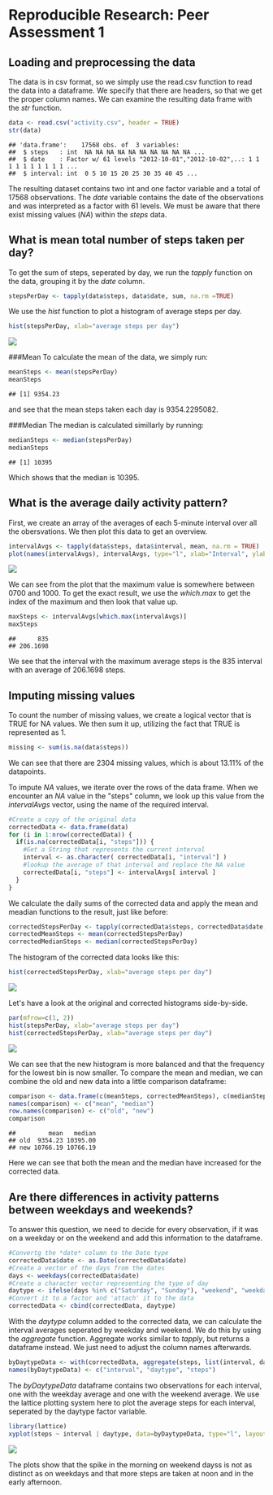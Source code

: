 # Reproducible Research: Peer Assessment 1


## Loading and preprocessing the data
The data is in csv format, so we simply use the read.csv function to read the data
into a dataframe.
We specify that there are headers, so that we get the proper column names.
We can examine the resulting data frame with the *str* function.

```r
data <- read.csv("activity.csv", header = TRUE)
str(data)
```

```
## 'data.frame':	17568 obs. of  3 variables:
##  $ steps   : int  NA NA NA NA NA NA NA NA NA NA ...
##  $ date    : Factor w/ 61 levels "2012-10-01","2012-10-02",..: 1 1 1 1 1 1 1 1 1 1 ...
##  $ interval: int  0 5 10 15 20 25 30 35 40 45 ...
```

The resulting dataset contains two int and one factor variable and a total of 17568 observations.
The *date* variable contains the date of the observations and was interpreted as a factor with 61 levels.
We must be aware that there exist missing values (*NA*) within the *steps* data.


## What is mean total number of steps taken per day?
To get the sum of steps, seperated by day, we run the *tapply* function on the data, grouping it by the *date* column. 


```r
stepsPerDay <- tapply(data$steps, data$date, sum, na.rm =TRUE)
```

We use the *hist* function to plot a histogram of average steps per day.


```r
hist(stepsPerDay, xlab="average steps per day")
```

![](PA1_template_files/figure-html/unnamed-chunk-3-1.png) 

###Mean
To calculate the mean of the data, we simply run:

```r
meanSteps <- mean(stepsPerDay)
meanSteps
```

```
## [1] 9354.23
```
and see that the mean steps taken each day is 9354.2295082.  

###Median
The median is calculated simillarly by running:

```r
medianSteps <- median(stepsPerDay)
medianSteps
```

```
## [1] 10395
```

Which shows that the median is 10395.

## What is the average daily activity pattern?
First, we create an array of the averages of each 5-minute interval
over all the obersvations.
We then plot this data to get an overview.


```r
intervalAvgs <- tapply(data$steps, data$interval, mean, na.rm = TRUE)
plot(names(intervalAvgs), intervalAvgs, type="l", xlab="Interval", ylab="Average steps")
```

![](PA1_template_files/figure-html/unnamed-chunk-6-1.png) 

We can see from the plot that the maximum value is somewhere between 0700 and 1000.
To get the exact result, we use the *which.max* to get the index of the maximum and
then look that value up.


```r
maxSteps <- intervalAvgs[which.max(intervalAvgs)]
maxSteps
```

```
##      835 
## 206.1698
```
We see that the interval with the maximum average steps is the 835 interval with
an average of 206.1698 steps.

## Imputing missing values
To count the number of missing values, we create a logical vector that is TRUE for NA values.
We then sum it up, utilizing the fact that TRUE is represented as 1.

```r
missing <- sum(is.na(data$steps))
```
We can see that there are 2304 missing values, which is about 13.11% of the datapoints.

To impute *NA* values, we iterate over the rows of the data frame.
When we encounter an *NA* value in the "steps" column, we look up this value
from the *intervalAvgs* vector, using the name of the required interval.

```r
#Create a copy of the original data
correctedData <- data.frame(data)
for (i in 1:nrow(correctedData)) {
  if(is.na(correctedData[i, "steps"])) {
    #Get a String that represents the current interval
    interval <- as.character( correctedData[i, "interval"] )
    #lookup the average of that interval and replace the NA value 
    correctedData[i, "steps"] <- intervalAvgs[ interval ]
  }
}
```

We calculate the daily sums of the corrected data and apply the mean and meadian functions to
the result, just like before:

```r
correctedStepsPerDay <- tapply(correctedData$steps, correctedData$date, sum, na.rm = TRUE)
correctedMeanSteps <- mean(correctedStepsPerDay)
correctedMedianSteps <- median(correctedStepsPerDay) 
```

The histogram of the corrected data looks like this:

```r
hist(correctedStepsPerDay, xlab="average steps per day")
```

![](PA1_template_files/figure-html/unnamed-chunk-11-1.png) 

Let's have a look at the original and corrected histograms side-by-side.

```r
par(mfrow=c(1, 2))
hist(stepsPerDay, xlab="average steps per day")
hist(correctedStepsPerDay, xlab="average steps per day")
```

![](PA1_template_files/figure-html/unnamed-chunk-12-1.png) 


We can see that the new histogram is more balanced and that the frequency for the lowest bin
is now smaller. To compare the mean and median, we can combine the old and new data into a little comparison dataframe:

```r
comparison <- data.frame(c(meanSteps, correctedMeanSteps), c(medianSteps, correctedMedianSteps))
names(comparison) <- c("mean", "median")
row.names(comparison) <- c("old", "new")
comparison
```

```
##         mean   median
## old  9354.23 10395.00
## new 10766.19 10766.19
```

Here we can see that both the mean and the median have increased for the corrected data.

## Are there differences in activity patterns between weekdays and weekends?
To answer this question, we need to decide for every observation,
if it was on a weekday or on the weekend and add this information to the dataframe.


```r
#Convertg the *date* column to the Date type
correctedData$date <- as.Date(correctedData$date)
#Create a vector of the days from the dates
days <- weekdays(correctedData$date)
#Create a character vector representing the type of day
daytype <- ifelse(days %in% c("Saturday", "Sunday"), "weekend", "weekday")
#Convert it to a factor and 'attach' it to the data
correctedData <- cbind(correctedData, daytype)
```

With the *daytype* column added to the corrected data,
we can calculate the interval averages seperated by weekday and weekend.
We do this by using the *aggregate* function.
Aggregate works similar to *tapply*, but returns a dataframe instead.
We just need to adjust the column names afterwards.


```r
byDaytypeData <- with(correctedData, aggregate(steps, list(interval, daytype), mean) )
names(byDaytypeData) <- c("interval", "daytype", "steps")
```

The *byDaytypeData* dataframe contains two observations for each interval,
one with the weekday average and one with the weekend average.
We use the lattice plotting system here to plot the average steps for each interval,
seperated by the daytype factor variable.


```r
library(lattice)
xyplot(steps ~ interval | daytype, data=byDaytypeData, type="l", layout=c(1,2))
```

![](PA1_template_files/figure-html/unnamed-chunk-17-1.png) 

The plots show that the spike in the morning on weekend dayss is not as distinct
as on weekdays and that more steps are taken at noon and in the early afternoon.










